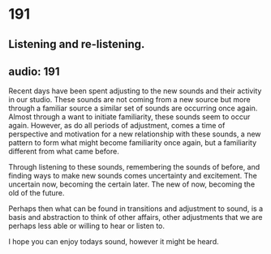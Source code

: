 # 191
## Listening and re-listening.
audio: 191
---

Recent days have been spent adjusting to the new sounds and their activity in our studio. These sounds are not coming from a new source but more through a familiar source a similar set of sounds are occurring once again. Almost through a want to initiate familiarity, these sounds seem to occur again. However, as do all periods of adjustment, comes a time of perspective and motivation for a new relationship with these sounds, a new pattern to form what might become familiarity once again, but a familiarity different from what came before.

Through listening to these sounds, remembering the sounds of before, and finding ways to make new sounds comes uncertainty and excitement. The uncertain now, becoming the certain later. The new of now, becoming the old of the future.

Perhaps then what can be found in transitions and adjustment to sound, is a basis and abstraction to think of other affairs, other adjustments that we are perhaps less able or willing to hear or listen to.

I hope you can enjoy todays sound, however it might be heard.